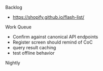 Backlog
* https://shopify.github.io/flash-list/

Work Queue
* Confirm against canonical API endpoints
* Register screen should remind of CoC
* query result caching
* test offline behavior

Nightly
